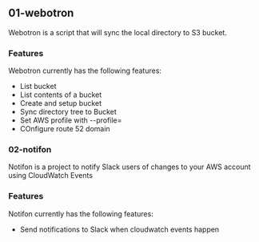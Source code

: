 ## 01-webotron
Webotron is a script that will sync the local directory to S3 bucket.

### Features
Webotron currently has the following features:
- List bucket
- List contents of a bucket
- Create and setup bucket
- Sync directory tree to Bucket
- Set AWS profile with --profile=<profileName>
- COnfigure route 52 domain

### 02-notifon
Notifon is a project to notify Slack users of changes to your AWS account using CloudWatch Events

### Features

Notifon currently has the following features:
 
 - Send notifications to Slack when cloudwatch events happen
 

